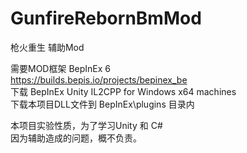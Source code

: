 # GunfireRebornBmMod
 枪火重生 辅助Mod

需要MOD框架 BepInEx 6  
https://builds.bepis.io/projects/bepinex_be  
下载 BepInEx Unity IL2CPP for Windows x64 machines  
下载本项目DLL文件到 BepInEx\plugins 目录内  

本项目实验性质，为了学习Unity 和 C#  
因为辅助造成的问题，概不负责。